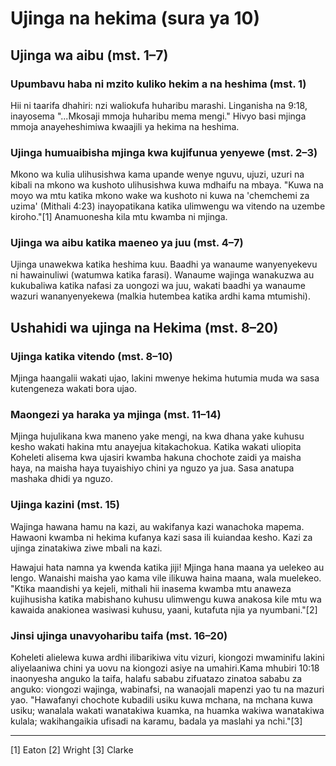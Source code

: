 # Ujinga na hekima (sura ya 10)

## Ujinga wa aibu (mst. 1–7)

### Upumbavu haba ni mzito kuliko hekim a na heshima (mst. 1)

Hii ni taarifa dhahiri: nzi waliokufa huharibu marashi. Linganisha na 9:18, inayosema "...Mkosaji mmoja huharibu mema mengi." Hivyo basi mjinga mmoja anayeheshimiwa kwaajili ya hekima na heshima.

### Ujinga humuaibisha mjinga kwa kujifunua yenyewe (mst. 2–3)

Mkono wa kulia ulihusishwa kama upande wenye nguvu, ujuzi, uzuri na kibali na mkono wa kushoto ulihusishwa kuwa mdhaifu na mbaya. "Kuwa na moyo wa mtu katika mkono wake wa kushoto ni kuwa na 'chemchemi za uzima' (Mithali 4:23) inayopatikana katika ulimwengu wa vitendo na uzembe kiroho."[1] Anamuonesha kila mtu kwamba ni mjinga.

### Ujinga wa aibu katika maeneo ya juu (mst. 4–7)

Ujinga unawekwa katika heshima kuu. Baadhi ya wanaume wanyenyekevu ni hawainuliwi (watumwa katika farasi). Wanaume wajinga wanakuzwa au kukubaliwa katika nafasi za uongozi wa juu, wakati baadhi ya wanaume wazuri wananyenyekewa (malkia hutembea katika ardhi kama mtumishi).

## Ushahidi wa ujinga na Hekima (mst. 8–20)

### Ujinga katika vitendo (mst. 8–10)

Mjinga haangalii wakati ujao, lakini mwenye hekima hutumia muda wa sasa kutengeneza wakati bora ujao.

### Maongezi ya haraka ya mjinga (mst. 11–14)

Mjinga hujulikana kwa maneno yake mengi, na kwa dhana yake kuhusu kesho wakati hakina mtu anayejua kitakachokua. Katika wakati uliopita Koheleti alisema kwa ujasiri kwamba hakuna chochote zaidi ya maisha haya, na maisha haya tuyaishiyo chini ya nguzo ya jua. Sasa anatupa mashaka dhidi ya nguzo.

### Ujinga kazini (mst. 15)

Wajinga hawana hamu na kazi, au wakifanya kazi wanachoka mapema. Hawaoni kwamba ni hekima kufanya kazi sasa ili kuiandaa kesho. Kazi za ujinga zinatakiwa ziwe mbali na kazi.

Hawajui hata namna ya kwenda katika jiji! Mjinga hana maana ya uelekeo au lengo. Wanaishi maisha yao kama vile ilikuwa haina maana, wala muelekeo. "Ktika maandishi ya kejeli, mithali hii inasema kwamba mtu anaweza kujihusisha katika mabishano kuhusu ulimwengu kuwa anakosa kile mtu wa kawaida anakionea wasiwasi kuhusu, yaani, kutafuta njia ya nyumbani."[2]

### Jinsi ujinga unavyoharibu taifa (mst. 16–20)

Koheleti alielewa kuwa ardhi ilibarikiwa vitu vizuri, kiongozi mwaminifu lakini aliyelaaniwa chini ya uovu na kiongozi asiye na umahiri.Kama mhubiri 10:18 inaonyesha anguko la taifa, halafu sababu zifuatazo zinatoa sababu za anguko: viongozi wajinga, wabinafsi, na wanaojali mapenzi yao tu na mazuri yao. "Hawafanyi chochote kubadili usiku kuwa mchana, na mchana kuwa usiku; wanalala wakati wanatakiwa kuamka, na huamka wakiwa wanatakiwa kulala; wakihangaikia ufisadi na karamu, badala ya maslahi ya nchi."[3]

---------------------------------------------

[1] Eaton
[2] Wright
[3] Clarke
